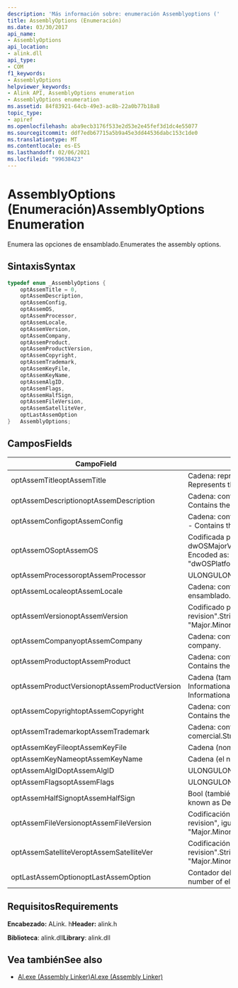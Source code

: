 ```yaml
---
description: 'Más información sobre: enumeración Assemblyoptions ('
title: AssemblyOptions (Enumeración)
ms.date: 03/30/2017
api_name:
- AssemblyOptions
api_location:
- alink.dll
api_type:
- COM
f1_keywords:
- AssemblyOptions
helpviewer_keywords:
- Alink API, AssemblyOptions enumeration
- AssemblyOptions enumeration
ms.assetid: 84f83921-64cb-49e3-ac8b-22a0b77b18a8
topic_type:
- apiref
ms.openlocfilehash: aba9ecb3176f533e2d53e2e45fef3d1dc4e55077
ms.sourcegitcommit: ddf7edb67715a5b9a45e3dd44536dabc153c1de0
ms.translationtype: MT
ms.contentlocale: es-ES
ms.lasthandoff: 02/06/2021
ms.locfileid: "99638423"
---
```

# <a name="assemblyoptions-enumeration"></a><span data-ttu-id="cdf7b-103">AssemblyOptions (Enumeración)</span><span class="sxs-lookup"><span data-stu-id="cdf7b-103">AssemblyOptions Enumeration</span></span>

<span data-ttu-id="cdf7b-104">Enumera las opciones de ensamblado.</span><span class="sxs-lookup"><span data-stu-id="cdf7b-104">Enumerates the assembly options.</span></span>  
  
## <a name="syntax"></a><span data-ttu-id="cdf7b-105">Sintaxis</span><span class="sxs-lookup"><span data-stu-id="cdf7b-105">Syntax</span></span>  
  
```cpp  
typedef enum _AssemblyOptions {  
    optAssemTitle = 0,  
    optAssemDescription,  
    optAssemConfig,  
    optAssemOS,  
    optAssemProcessor,  
    optAssemLocale,  
    optAssemVersion,  
    optAssemCompany,  
    optAssemProduct,  
    optAssemProductVersion,  
    optAssemCopyright,  
    optAssemTrademark,  
    optAssemKeyFile,  
    optAssemKeyName,  
    optAssemAlgID,  
    optAssemFlags,  
    optAssemHalfSign,  
    optAssemFileVersion,  
    optAssemSatelliteVer,  
    optLastAssemOption  
}   AssemblyOptions;  
```  
  
## <a name="fields"></a><span data-ttu-id="cdf7b-106">Campos</span><span class="sxs-lookup"><span data-stu-id="cdf7b-106">Fields</span></span>  
  
|<span data-ttu-id="cdf7b-107">Campo</span><span class="sxs-lookup"><span data-stu-id="cdf7b-107">Field</span></span>|<span data-ttu-id="cdf7b-108">Descripción</span><span class="sxs-lookup"><span data-stu-id="cdf7b-108">Description</span></span>|  
|-----------|-----------------|  
|<span data-ttu-id="cdf7b-109">optAssemTitle</span><span class="sxs-lookup"><span data-stu-id="cdf7b-109">optAssemTitle</span></span>|<span data-ttu-id="cdf7b-110">Cadena: representa el título del ensamblado.</span><span class="sxs-lookup"><span data-stu-id="cdf7b-110">String - Represents the assembly title.</span></span>|  
|<span data-ttu-id="cdf7b-111">optAssemDescription</span><span class="sxs-lookup"><span data-stu-id="cdf7b-111">optAssemDescription</span></span>|<span data-ttu-id="cdf7b-112">Cadena: contiene la descripción del ensamblado.</span><span class="sxs-lookup"><span data-stu-id="cdf7b-112">String - Contains the assembly description.</span></span>|  
|<span data-ttu-id="cdf7b-113">optAssemConfig</span><span class="sxs-lookup"><span data-stu-id="cdf7b-113">optAssemConfig</span></span>|<span data-ttu-id="cdf7b-114">Cadena: contiene la configuración del ensamblado.</span><span class="sxs-lookup"><span data-stu-id="cdf7b-114">String - Contains the assembly configuration.</span></span>|  
|<span data-ttu-id="cdf7b-115">optAssemOS</span><span class="sxs-lookup"><span data-stu-id="cdf7b-115">optAssemOS</span></span>|<span data-ttu-id="cdf7b-116">Codificada por cadena como: "dwOSPlatformId. dwOSMajorVersion. dwOSMinorVersion".</span><span class="sxs-lookup"><span data-stu-id="cdf7b-116">String - Encoded as: "dwOSPlatformId.dwOSMajorVersion.dwOSMinorVersion".</span></span>|  
|<span data-ttu-id="cdf7b-117">optAssemProcessor</span><span class="sxs-lookup"><span data-stu-id="cdf7b-117">optAssemProcessor</span></span>|<span data-ttu-id="cdf7b-118">ULONG</span><span class="sxs-lookup"><span data-stu-id="cdf7b-118">ULONG</span></span>|  
|<span data-ttu-id="cdf7b-119">optAssemLocale</span><span class="sxs-lookup"><span data-stu-id="cdf7b-119">optAssemLocale</span></span>|<span data-ttu-id="cdf7b-120">Cadena: contiene la configuración regional del ensamblado.</span><span class="sxs-lookup"><span data-stu-id="cdf7b-120">String - Contains the assembly locale.</span></span>|  
|<span data-ttu-id="cdf7b-121">optAssemVersion</span><span class="sxs-lookup"><span data-stu-id="cdf7b-121">optAssemVersion</span></span>|<span data-ttu-id="cdf7b-122">Codificado por cadena como: "Major. minor. Build. revision".</span><span class="sxs-lookup"><span data-stu-id="cdf7b-122">String - Encoded as: "Major.Minor.Build.Revision".</span></span>|  
|<span data-ttu-id="cdf7b-123">optAssemCompany</span><span class="sxs-lookup"><span data-stu-id="cdf7b-123">optAssemCompany</span></span>|<span data-ttu-id="cdf7b-124">Cadena: contiene la compañía.</span><span class="sxs-lookup"><span data-stu-id="cdf7b-124">String - Contains the company.</span></span>|  
|<span data-ttu-id="cdf7b-125">optAssemProduct</span><span class="sxs-lookup"><span data-stu-id="cdf7b-125">optAssemProduct</span></span>|<span data-ttu-id="cdf7b-126">Cadena: contiene el nombre del producto.</span><span class="sxs-lookup"><span data-stu-id="cdf7b-126">String - Contains the product name.</span></span>|  
|<span data-ttu-id="cdf7b-127">optAssemProductVersion</span><span class="sxs-lookup"><span data-stu-id="cdf7b-127">optAssemProductVersion</span></span>|<span data-ttu-id="cdf7b-128">Cadena (también conocida como InformationalVersion).</span><span class="sxs-lookup"><span data-stu-id="cdf7b-128">String (also known as InformationalVersion).</span></span>|  
|<span data-ttu-id="cdf7b-129">optAssemCopyright</span><span class="sxs-lookup"><span data-stu-id="cdf7b-129">optAssemCopyright</span></span>|<span data-ttu-id="cdf7b-130">Cadena: contiene la información de copyright.</span><span class="sxs-lookup"><span data-stu-id="cdf7b-130">String - Contains the copyright information.</span></span>|  
|<span data-ttu-id="cdf7b-131">optAssemTrademark</span><span class="sxs-lookup"><span data-stu-id="cdf7b-131">optAssemTrademark</span></span>|<span data-ttu-id="cdf7b-132">Cadena: contiene la información de marca comercial.</span><span class="sxs-lookup"><span data-stu-id="cdf7b-132">String - Contains the trademark information.</span></span>|  
|<span data-ttu-id="cdf7b-133">optAssemKeyFile</span><span class="sxs-lookup"><span data-stu-id="cdf7b-133">optAssemKeyFile</span></span>|<span data-ttu-id="cdf7b-134">Cadena (nombre de archivo).</span><span class="sxs-lookup"><span data-stu-id="cdf7b-134">String (file name).</span></span>|  
|<span data-ttu-id="cdf7b-135">optAssemKeyName</span><span class="sxs-lookup"><span data-stu-id="cdf7b-135">optAssemKeyName</span></span>|<span data-ttu-id="cdf7b-136">Cadena (el nombre de la clave).</span><span class="sxs-lookup"><span data-stu-id="cdf7b-136">String (The key name).</span></span>|  
|<span data-ttu-id="cdf7b-137">optAssemAlgID</span><span class="sxs-lookup"><span data-stu-id="cdf7b-137">optAssemAlgID</span></span>|<span data-ttu-id="cdf7b-138">ULONG</span><span class="sxs-lookup"><span data-stu-id="cdf7b-138">ULONG</span></span>|  
|<span data-ttu-id="cdf7b-139">optAssemFlags</span><span class="sxs-lookup"><span data-stu-id="cdf7b-139">optAssemFlags</span></span>|<span data-ttu-id="cdf7b-140">ULONG</span><span class="sxs-lookup"><span data-stu-id="cdf7b-140">ULONG</span></span>|  
|<span data-ttu-id="cdf7b-141">optAssemHalfSign</span><span class="sxs-lookup"><span data-stu-id="cdf7b-141">optAssemHalfSign</span></span>|<span data-ttu-id="cdf7b-142">Bool (también conocido como DelaySign).</span><span class="sxs-lookup"><span data-stu-id="cdf7b-142">Bool (Also known as DelaySign).</span></span>|  
|<span data-ttu-id="cdf7b-143">optAssemFileVersion</span><span class="sxs-lookup"><span data-stu-id="cdf7b-143">optAssemFileVersion</span></span>|<span data-ttu-id="cdf7b-144">Codificación de cadena como "Major. minor. Build. revision", igual que ProductVersion.</span><span class="sxs-lookup"><span data-stu-id="cdf7b-144">String - Encoded as "Major.Minor.Build.Revision"--same as ProductVersion.</span></span>|  
|<span data-ttu-id="cdf7b-145">optAssemSatelliteVer</span><span class="sxs-lookup"><span data-stu-id="cdf7b-145">optAssemSatelliteVer</span></span>|<span data-ttu-id="cdf7b-146">Codificación de cadena como "Major. minor. Build. revision".</span><span class="sxs-lookup"><span data-stu-id="cdf7b-146">String - Encoded as "Major.Minor.Build.Revision".</span></span>|  
|<span data-ttu-id="cdf7b-147">optLastAssemOption</span><span class="sxs-lookup"><span data-stu-id="cdf7b-147">optLastAssemOption</span></span>|<span data-ttu-id="cdf7b-148">Contador del número de elementos.</span><span class="sxs-lookup"><span data-stu-id="cdf7b-148">A counter of the number of elements.</span></span>|  
  
## <a name="requirements"></a><span data-ttu-id="cdf7b-149">Requisitos</span><span class="sxs-lookup"><span data-stu-id="cdf7b-149">Requirements</span></span>  

 <span data-ttu-id="cdf7b-150">**Encabezado:** ALink. h</span><span class="sxs-lookup"><span data-stu-id="cdf7b-150">**Header:** alink.h</span></span>  
  
 <span data-ttu-id="cdf7b-151">**Biblioteca**: alink.dll</span><span class="sxs-lookup"><span data-stu-id="cdf7b-151">**Library**: alink.dll</span></span>  
  
## <a name="see-also"></a><span data-ttu-id="cdf7b-152">Vea también</span><span class="sxs-lookup"><span data-stu-id="cdf7b-152">See also</span></span>

- [<span data-ttu-id="cdf7b-153">Al.exe (Assembly Linker)</span><span class="sxs-lookup"><span data-stu-id="cdf7b-153">Al.exe (Assembly Linker)</span></span>](../../tools/al-exe-assembly-linker.md)
